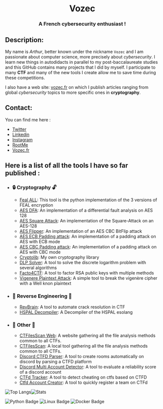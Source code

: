 <h1 align="center"><b>Vozec</b></h1>
<h3 align="center">A French cybersecurity enthusiast !</h3>

## Description:  
My name is *Arthur*, better known under the nickname ``Vozec`` and I am passionate about computer science, more precisely about _cybersecurity_. I learn new things in autodidacts in parallel to my post-baccalaureate studies and this GitHub contains many projects that I did by myself. I participate to many **CTF** and many of the new tools I create allow me to save time during these competitions.

I also have a web site: [vozec.fr](https://vozec.fr) on which I publish articles ranging from global _cybersecurity_ topics to more specific ones in **cryptography**. 

## Contact:  
You can find me here : 
  - [Twitter](https://twitter.com/Vozec1)
  - [Linkedin](https://www.linkedin.com/in/arthur-deloffre-844b7a221/)
  - [Instagram](https://www.instagram.com/arthur_dlfr/)
  - [RootMe](https://www.root-me.org/Vozec?lang=fr#9f0f137c4cbb8d9e32b9f1a287283ba7)
  - [Vozec.fr](https://vozec.fr)
  
## Here is a list of all the tools I have so far published :

- ### :lock: Cryptography :unlock:
  - [Feal ALL](https://github.com/Vozec/Feal-ALL): This tool is the python implementation of the 3 versions of FEAL encryption
  - [AES DFA](https://github.com/Vozec/AES-DFA): An implementation of a differential fault analysis on AES 128
  - [AES Square Attack](https://github.com/Vozec/AES-Square-Attack): An implementation of the Square-Attack on an AES-128
  - [AES Flipper](https://github.com/Vozec/AES-Flipper): An implementation of an AES CBC BitFlip attack
  - [AES ECB Padding attack](https://github.com/Vozec/AES-ECB-Padding-attack): An implementation of a padding attack on AES with ECB mode
  - [AES CBC Padding attack](https://github.com/Vozec/AES-CBC-Padding-attack): An implementation of a padding attack on AES with CBC mode
  - [Cryptolib](https://github.com/Vozec/Cryptolib): My own cryptography library
  - [DLP Solver](https://github.com/Vozec/DLP-Solver): A tool to solve the discrete logarithm problem with several algorithms
  - [Facto4CTF](https://github.com/Vozec/Facto4CTF): A tool to factor RSA public keys with multiple methods 
  - [Vigenere Plaintext Attack](https://github.com/Vozec/Vigenere-Plaintext-Attack): A simple tool to break the vigenère cipher with a Well knon plaintext

- ### :hammer: Reverse Engineering :hammer:
  - [RevBrain](https://github.com/Vozec/RevBrain): A tool to automate crack resolution in CTF
  - [HSPAL Decompiler](https://github.com/Vozec/HSPAL-Decompiler): A Decompiler of the HSPAL esolang

- ### :triangular_flag_on_post: Other :triangular_flag_on_post:
  - [CTFilesScan Web](https://github.com/Vozec/CTFileScan-WEB): A website gathering all the file analysis methods common to all CTFs. 
  - [CTFilesScan](https://github.com/Vozec/CTFilesScan): A local tool gathering all the file analysis methods common to all CTFs. 
  - [Discord CTFD Parser](https://github.com/Vozec/Discord-CTFD-Parser): A tool to create rooms automatically on discord by parsing a CTFD platform
  - [Discord Multi Account Detector](https://github.com/Vozec/Discord-Multi-Account-Detector): A tool to evaluate a reliability score of a discord account 
  - [CTFd Tracker](https://github.com/Vozec/CTFd-Tracker): A tool to detect cheating on ctfs based on CTFD
  - [Ctfd Account Creator](https://github.com/Vozec/Ctfd-Account-Creator): A tool to quickly register a team on CTFd


![Top Langs](https://github-readme-stats.vercel.app/api/top-langs/?username=Vozec&layout=compact&theme=dark)![Stats](https://github-readme-stats.vercel.app/api?username=Vozec&show_icons=true&theme=dark)

![Python Badge](https://img.shields.io/badge/Python-3776AB?logo=python&logoColor=fff&style=for-the-badge)
![Linux Badge](https://img.shields.io/badge/Linux-FCC624?logo=linux&logoColor=000&style=for-the-badge)
![Docker Badge](https://img.shields.io/badge/Docker-2496ED?logo=docker&logoColor=fff&style=for-the-badge)
